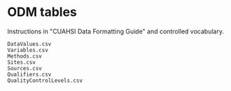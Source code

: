 # ODM tables

Instructions in "CUAHSI Data Formatting Guide" and controlled vocabulary.

    DataValues.csv
    Variables.csv
    Methods.csv
    Sites.csv
    Sources.csv
    Qualifiers.csv
    QualityControlLevels.csv
